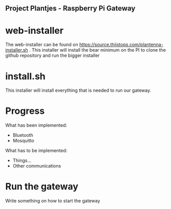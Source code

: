 ## Project Plantjes - Raspberry Pi Gateway

# web-installer
The web-installer can be found on https://source.thijstops.com/plantenna-installer.sh . This installer will install the bear minimum on the PI to clone the github repository and run the bigger installer

# install.sh
This installer will install everything that is needed to run our gateway.

# Progress
What has been implemented:

 - Bluetooth
 - Mosquitto

What has to be implemented:

 - Things...
 - Other communications

# Run the gateway
Write something on how to start the gateway
